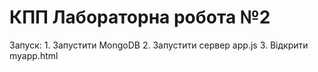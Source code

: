 # КПП Лабораторна робота №2

Запуск: 
      1. Запустити MongoDB
      2. Запустити сервер app.js
      3. Відкрити myapp.html
      
      
